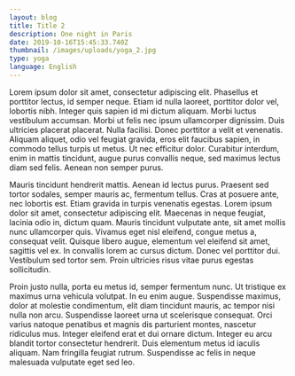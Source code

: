```yaml
---
layout: blog
title: Title 2
description: One night in Paris
date: 2019-10-16T15:45:33.740Z
thumbnail: /images/uploads/yoga_2.jpg
type: yoga
language: English
---
```

Lorem ipsum dolor sit amet, consectetur adipiscing elit. Phasellus et porttitor lectus, id semper neque. Etiam id nulla laoreet, porttitor dolor vel, lobortis nibh. Integer quis sapien id mi dictum aliquam. Morbi luctus vestibulum accumsan. Morbi ut felis nec ipsum ullamcorper dignissim. Duis ultricies placerat placerat. Nulla facilisi. Donec porttitor a velit et venenatis. Aliquam aliquet, odio vel feugiat gravida, eros elit faucibus sapien, in commodo tellus turpis ut metus. Ut nec efficitur dolor. Curabitur interdum, enim in mattis tincidunt, augue purus convallis neque, sed maximus lectus diam sed felis. Aenean non semper purus.

Mauris tincidunt hendrerit mattis. Aenean id lectus purus. Praesent sed tortor sodales, semper mauris ac, fermentum tellus. Cras at posuere ante, nec lobortis est. Etiam gravida in turpis venenatis egestas. Lorem ipsum dolor sit amet, consectetur adipiscing elit. Maecenas in neque feugiat, lacinia odio in, dictum quam. Mauris tincidunt vulputate ante, sit amet mollis nunc ullamcorper quis. Vivamus eget nisl eleifend, congue metus a, consequat velit. Quisque libero augue, elementum vel eleifend sit amet, sagittis vel ex. In convallis lorem ac cursus dictum. Donec vel porttitor dui. Vestibulum sed tortor sem. Proin ultricies risus vitae purus egestas sollicitudin.

Proin justo nulla, porta eu metus id, semper fermentum nunc. Ut tristique ex maximus urna vehicula volutpat. In eu enim augue. Suspendisse maximus, dolor at molestie condimentum, elit diam tincidunt mauris, ac tempor nisi nulla non arcu. Suspendisse laoreet urna ut scelerisque consequat. Orci varius natoque penatibus et magnis dis parturient montes, nascetur ridiculus mus. Integer eleifend erat et dui ornare dictum. Integer eu arcu blandit tortor consectetur hendrerit. Duis elementum metus id iaculis aliquam. Nam fringilla feugiat rutrum. Suspendisse ac felis in neque malesuada vulputate eget sed leo.
